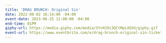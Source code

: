```yaml
---
title: 'DRAG BRUNCH: Original Sin'
date: 2022-08-02 16:14:00 -04:00
event-date: 2023-06-25 11:00:00 -04:00
end-time: 01PM
giphy-url: https://media.giphy.com/media/SYvH19i3QCtMpLdGXd/giphy.gif
event-url: https://www.eventbrite.com/e/drag-brunch-original-sin-tickets-638362909647
---
```


